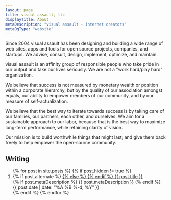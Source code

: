 ```yaml
---
layout: page
title: visual assault, llc
displayTitle: About
metaDescription: "visual assault - internet creators"
metaOgType: "website"
---
```


Since 2004 visual assault has been designing and building a wide range
of web sites, apps and tools for open source projects, companies, and startups.
We advise, consult, design, implement, optimize, and maintain.

visual assault is an affinity group of responsible people who take pride
in our output and take our lives seriously. We are not a "work hard/play
hard" organization.

We believe that success is not measured by monetary wealth or position
within a corporate hierarchy; but by the quality of our association
amongst equals, our ability to empower members of our community,
and by our measure of self-actualization.

We believe that the best way to iterate towards success is by taking care
of our families, our partners, each other, and ourselves. We aim for a
sustainable approach to our labor, because that is the best way to
maximize long-term performance, while retaining clarity of vision.

Our mission is to build worthwhile things that might last; and give them
back freely to help empower the open-source community.

## Writing

<ol>
{% for post in site.posts %}
  {% if post.hidden != true %}
  <li>
    {% if post.alternate %}
    <a href="{{ post.alternate }}" title="{{ post.title }}">
    {% else %}
    <a href="{{ post.url }}" title="{{ post.title }}">
    {% endif %}
      <span>{{ post.title }}</span>
    </a>
    <br>
    {% if post.metaDescription %}
    <span>{{ post.metaDescription }}</span>
    {% endif %}
    <br>
    <time datetime="{{ post.date | date: "%Y-%m-%d" }}">{{ post.date | date: "%A %B %-d, %Y" }}</time>
  </li>
  {% endif %}
{% endfor %}
</ol>
